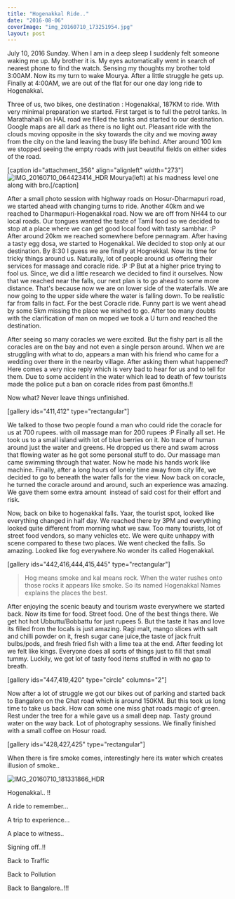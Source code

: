 ```yaml
---
title: "Hogenakkal Ride.."
date: "2016-08-06"
coverImage: "img_20160710_173251954.jpg"
layout: post
---
```


July 10, 2016 Sunday. When I am in a deep sleep I suddenly felt someone waking me up. My brother it is. My eyes automatically went in search of nearest phone to find the watch. Sensing my thoughts my brother told 3:00AM. Now its my turn to wake Mourya. After a little struggle he gets up. Finally at 4:00AM, we are out of the flat for our one day long ride to Hogenakkal.

Three of us, two bikes, one destination : Hogenakkal, 187KM to ride. With very minimal preparation we started. First target is to full the petrol tanks. In Marathahalli on HAL road we filled the tanks and started to our destination. Google maps are all dark as there is no light out. Pleasant ride with the clouds moving opposite in the sky towards the city and we moving away from the city on the land leaving the busy life behind. After around 100 km we stopped seeing the empty roads with just beautiful fields on either sides of the road.

\[caption id="attachment\_356" align="alignleft" width="273"\]![IMG_20160710_064423414_HDR](https://pramodrps.files.wordpress.com/2016/07/img_20160710_064423414_hdr.jpg?w=680) Mourya(left) at his madness level one along with bro.\[/caption\]

After a small photo session with highway roads on Hosur-Dharmapuri road, we started ahead with changing turns to ride. Another 40km and we reached to Dharmapuri-Hogenakkal road. Now we are off from NH44 to our local roads. Our tongues wanted the taste of Tamil food so we decided to stop at a place where we can get good local food with tasty sambhar. :P After around 20km we reached somewhere before pennagram. After having a tasty egg dosa, we started to Hogenakkal. We decided to stop only at our destination. By 8:30 I guess we are finally at Hognekkal. Now its time for tricky things around us. Naturally, lot of people around us offering their services for massage and coracle ride. :P :P But at a higher price trying to fool us. Since, we did a little research we decided to find it ourselves. Now that we reached near the falls, our next plan is to go ahead to some more distance. That's because now we are on lower side of the waterfalls. We are now going to the upper side where the water is falling down. To be realistic far from falls in fact. For the best Coracle ride. Funny part is we went ahead by some 5km missing the place we wished to go. After too many doubts with the clarification of man on moped we took a U turn and reached the destination.

After seeing so many coracles we were excited. But the fishy part is all the coracles are on the bay and not even a single person around. When we are struggling with what to do, appears a man with his friend who came for a wedding over there in the nearby village. After asking them what happened? Here comes a very nice reply which is very bad to hear for us and to tell for them. Due to some accident in the water which lead to death of few tourists made the police put a ban on coracle rides from past 6months.!!

Now what? Never leave things unfinished.

\[gallery ids="411,412" type="rectangular"\]

We talked to those two people found a man who could ride the coracle for us at 700 rupees. with oil massage man for 200 rupees :P Finally all set. He took us to a small island with lot of blue berries on it. No trace of human around just the water and greens. He dropped us there and swam across that flowing water as he got some personal stuff to do. Our massage man came swimming through that water. Now he made his hands work like machine. Finally, after a long hours of lonely time away from city life, we decided to go to beneath the water falls for the view. Now back on coracle, he turned the coracle around and around, such an experience was amazing. We gave them some extra amount  instead of said cost for their effort and risk.

Now, back on bike to hogenakkal falls. Yaar, the tourist spot, looked like everything changed in half day. We reached there by 3PM and everything looked quite different from morning what we saw. Too many tourists, lot of street food vendors, so many vehicles etc. We were quite unhappy with scene compared to these two places. We went checked the falls. So amazing. Looked like fog everywhere.No wonder its called Hogenakkal.

\[gallery ids="442,416,444,415,445" type="rectangular"\]

> Hog means smoke and kal means rock. When the water rushes onto those rocks it appears like smoke. So its named Hogenakkal Names explains the places the best.

After enjoying the scenic beauty and tourism waste everywhere we started back. Now its time for food. Street food. One of the best things there. We get hot hot Ubbuttu/Bobbattu for just rupees 5. But the taste it has and love its filled from the locals is just amazing. Ragi malt, mango slices with salt and chilli powder on it, fresh sugar cane juice,the taste of jack fruit bulbs/pods, and fresh fried fish with a lime tea at the end. After feeding lot we felt like kings. Everyone does all sorts of things just to fill that small tummy. Luckily, we got lot of tasty food items stuffed in with no gap to breath.

\[gallery ids="447,419,420" type="circle" columns="2"\]

Now after a lot of struggle we got our bikes out of parking and started back to Bangalore on the Ghat road which is around 150KM. But this took us long time to take us back. How can some one miss ghat roads magic of green. Rest under the tree for a while gave us a small deep nap. Tasty ground water on the way back. Lot of photography sessions. We finally finished with a small coffee on Hosur road.

\[gallery ids="428,427,425" type="rectangular"\]

When there is fire smoke comes, interestingly here its water which creates illusion of smoke..

![IMG_20160710_181331866_HDR](https://pramodrps.files.wordpress.com/2016/08/img_20160710_181331866_hdr.jpg?w=680)

Hogenakkal.. !!

A ride to remember...

A trip to experience...

A place to witness..

Signing off..!!

Back to Traffic

Back to Pollution

Back to Bangalore..!!!
